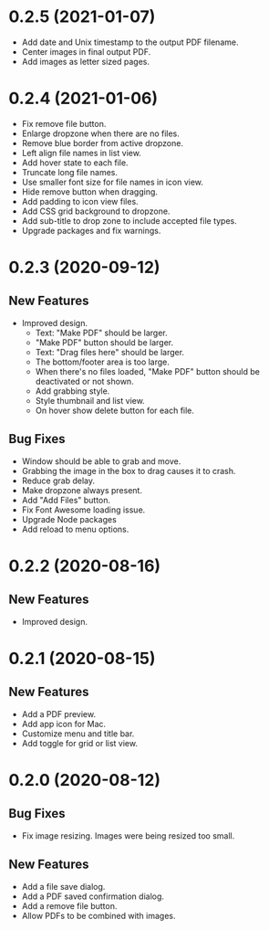 # 0.2.5 (2021-01-07)

* Add date and Unix timestamp to the output PDF filename.
* Center images in final output PDF.
* Add images as letter sized pages.

# 0.2.4 (2021-01-06)

* Fix remove file button.
* Enlarge dropzone when there are no files.
* Remove blue border from active dropzone.
* Left align file names in list view.
* Add hover state to each file.
* Truncate long file names.
* Use smaller font size for file names in icon view.
* Hide remove button when dragging.
* Add padding to icon view files.
* Add CSS grid background to dropzone.
* Add sub-title to drop zone to include accepted file types.
* Upgrade packages and fix warnings.

# 0.2.3 (2020-09-12)

## New Features

- Improved design.
  - Text: "Make PDF" should be larger.
  - "Make PDF" button should be larger.
  - Text: "Drag files here" should be larger.
  - The bottom/footer area is too large.
  - When there's no files loaded, "Make PDF" button should be deactivated or not shown.
  - Add grabbing style.
  - Style thumbnail and list view.
  - On hover show delete button for each file.

## Bug Fixes

- Window should be able to grab and move.
- Grabbing the image in the box to drag causes it to crash.
- Reduce grab delay.
- Make dropzone always present.
- Add "Add Files" button.
- Fix Font Awesome loading issue.
- Upgrade Node packages
- Add reload to menu options.

# 0.2.2 (2020-08-16)

## New Features

- Improved design.

# 0.2.1 (2020-08-15)

## New Features

- Add a PDF preview.
- Add app icon for Mac.
- Customize menu and title bar.
- Add toggle for grid or list view.

# 0.2.0 (2020-08-12)

## Bug Fixes

- Fix image resizing. Images were being resized too small.

## New Features

- Add a file save dialog.
- Add a PDF saved confirmation dialog.
- Add a remove file button.
- Allow PDFs to be combined with images.
